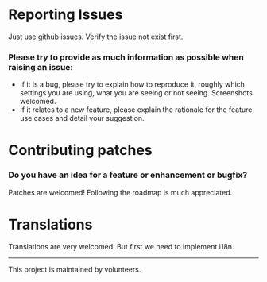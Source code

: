# Reporting Issues

Just use github issues. Verify the issue not exist first.

### Please try to provide as much information as possible when raising an issue:

- If it is a bug, please try to explain how to reproduce it, roughly which settings you are using, what you are seeing or not seeing. Screenshots welcomed.
- If it relates to a new feature, please explain the rationale for the feature, use cases and detail your suggestion.

# Contributing patches

### Do you have an idea for a feature or enhancement or bugfix?

Patches are welcomed! Following the roadmap is much appreciated.

# Translations

Translations are very welcomed. But first we need to implement i18n.

---

This project is maintained by volunteers.
